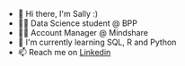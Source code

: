 - 👋 Hi there, I'm Sally :)
- 👩‍💻 Data Science student @ BPP
- 👩‍💼 Account Manager @ Mindshare
- 🌱 I'm currently learning SQL, R and Python
- 📫 Reach me on [Linkedin](https://www.linkedin.com/in/sallytppham/)

<!--
**msptp/msptp** is a ✨ _special_ ✨ repository because its `README.md` (this file) appears on your GitHub profile.

Here are some ideas to get you started:

- 🔭 I’m currently working on ...
- 🌱 I’m currently learning ...
- 👯 I’m looking to collaborate on ...
- 🤔 I’m looking for help with ...
- 💬 Ask me about ...
- 📫 How to reach me: ...
- 😄 Pronouns: ...
- ⚡ Fun fact: ...
-->
